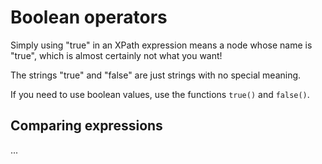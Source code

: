 # Boolean operators

Simply using "true" in an XPath expression means a node whose name is "true", which is almost certainly not what you want!

The strings "true" and "false" are just strings with no special meaning.

If you need to use boolean values, use the functions `true()` and `false()`.

## Comparing expressions

...
